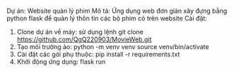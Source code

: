 Dự án: Website quản lý phim
Mô tả: Ứng dụng web đơn giản xây đựng bằng python flask để quản lý thôn tin các bộ phim có trên website
Cài đặt: 
1. Clone dự án về máy:
   sử dụng lệnh git clone https://github.com/QgQ220903/MovieWeb.git
1. Tạo môi trường ảo:
   python -m venv venv
   source venv/bin/activate
2. Cài đặt các gói phụ thuộc:
  pip install -r requirements.txt
3. Khởi động ứng dụng:
   flask run
